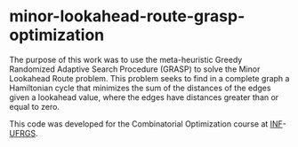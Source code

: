 # minor-lookahead-route-grasp-optimization

The purpose of this work was to use the meta-heuristic Greedy Randomized Adaptive Search Procedure (GRASP) to solve the Minor Lookahead Route problem.
This problem seeks to find in a complete graph a Hamiltonian cycle that minimizes the sum of the distances of the edges given a lookahead value, where the edges have distances greater than or equal to zero.

This code was developed for the Combinatorial Optimization course at [INF](https://inf.ufrgs.br)-[UFRGS](https://ufrgs.br).
